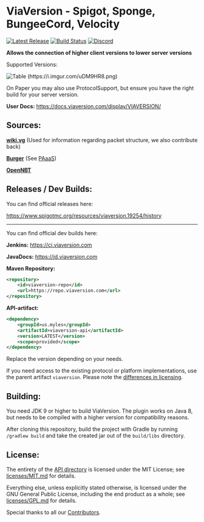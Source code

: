 # ViaVersion - Spigot, Sponge, BungeeCord, Velocity

[![Latest Release](https://img.shields.io/github/v/release/ViaVersion/ViaVersion)](https://viaversion.com)
[![Build Status](https://github.com/ViaVersion/ViaVersion/actions/workflows/gradle.yml/badge.svg?branch=master)](https://github.com/ViaVersion/ViaVersion/actions)
[![Discord](https://img.shields.io/badge/chat-on%20discord-blue.svg)](https://viaversion.com/discord)

**Allows the connection of higher client versions to lower server versions**

Supported Versions:

![Table (https://i.imgur.com/uDM9HR8.png)](https://i.imgur.com/uDM9HR8.png)

On Paper you may also use ProtocolSupport, but ensure you have the right build for your server version.

**User Docs:** https://docs.viaversion.com/display/VIAVERSION/


Sources:
--------
**[wiki.vg](https://wiki.vg)** (Used for information regarding packet structure, we also contribute back)

**[Burger](https://github.com/Pokechu22/Burger)** (See [PAaaS](https://github.com/Matsv/Paaas))

**[OpenNBT](https://github.com/ViaVersion/OpenNBT)**


Releases / Dev Builds:
--------
You can find official releases here:

https://www.spigotmc.org/resources/viaversion.19254/history

----------

You can find official dev builds here:

**Jenkins:** https://ci.viaversion.com

**JavaDocs:** https://jd.viaversion.com

**Maven Repository:**
```xml
<repository>
    <id>viaversion-repo</id>
    <url>https://repo.viaversion.com</url>
</repository>
```

**API-artifact:**
```xml
<dependency>
    <groupId>us.myles</groupId>
    <artifactId>viaversion-api</artifactId>
    <version>LATEST</version>
    <scope>provided</scope>
</dependency>
```

Replace the version depending on your needs.

If you need access to the existing protocol or platform implementations, use the parent artifact `viaversion`.
Please note the [differences in licensing](#license).


Building:
--------
You need JDK 9 or higher to build ViaVersion. The plugin works on Java 8, but needs to be compiled with a higher version for compatibility reasons.

After cloning this repository, build the project with Gradle by running `/gradlew build` and take the created jar out of
the `build/libs` directory.


License:
--------
The entirety of the [API directory](api) is licensed under the MIT License; see [licenses/MIT.md](licenses/MIT.md) for
details.

Everything else, unless explicitly stated otherwise, is licensed under the GNU General Public License, including the end
product as a whole; see [licenses/GPL.md](licenses/GPL.md) for details.

Special thanks to all our [Contributors](https://github.com/ViaVersion/ViaVersion/graphs/contributors).
